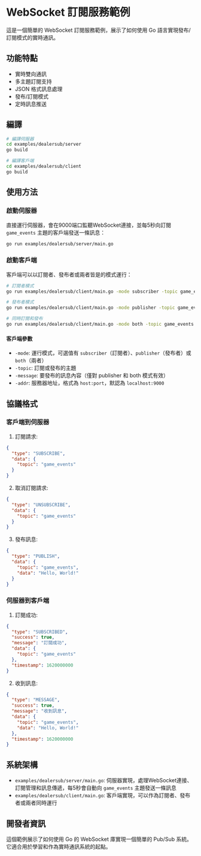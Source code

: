# WebSocket 訂閱服務範例

這是一個簡單的 WebSocket 訂閱服務範例，展示了如何使用 Go 語言實現發布/訂閱模式的實時通訊。

## 功能特點

- 實時雙向通訊
- 多主題訂閱支持
- JSON 格式訊息處理
- 發布/訂閱模式
- 定時訊息推送

## 編譯

```bash
# 編譯伺服器
cd examples/dealersub/server
go build

# 編譯客戶端
cd examples/dealersub/client
go build
```

## 使用方法

### 啟動伺服器

直接運行伺服器，會在9000端口監聽WebSocket連接，並每5秒向訂閱 `game_events` 主題的客戶端發送一條訊息：

```bash
go run examples/dealersub/server/main.go
```

### 啟動客戶端

客戶端可以以訂閱者、發布者或兩者皆是的模式運行：

```bash
# 訂閱者模式
go run examples/dealersub/client/main.go -mode subscriber -topic game_events

# 發布者模式
go run examples/dealersub/client/main.go -mode publisher -topic game_events -message "Hello, World!"

# 同時訂閱和發布
go run examples/dealersub/client/main.go -mode both -topic game_events -message "Test Message"
```

#### 客戶端參數

- `-mode`: 運行模式，可選值有 `subscriber`（訂閱者）、`publisher`（發布者）或 `both`（兩者）
- `-topic`: 訂閱或發布的主題
- `-message`: 要發布的訊息內容（僅對 publisher 和 both 模式有效）
- `-addr`: 服務器地址，格式為 `host:port`，默認為 `localhost:9000`

## 協議格式

### 客戶端到伺服器

1. 訂閱請求:
```json
{
  "type": "SUBSCRIBE",
  "data": {
    "topic": "game_events"
  }
}
```

2. 取消訂閱請求:
```json
{
  "type": "UNSUBSCRIBE",
  "data": {
    "topic": "game_events"
  }
}
```

3. 發布訊息:
```json
{
  "type": "PUBLISH",
  "data": {
    "topic": "game_events",
    "data": "Hello, World!"
  }
}
```

### 伺服器到客戶端

1. 訂閱成功:
```json
{
  "type": "SUBSCRIBED",
  "success": true,
  "message": "訂閱成功",
  "data": {
    "topic": "game_events"
  },
  "timestamp": 1620000000
}
```

2. 收到訊息:
```json
{
  "type": "MESSAGE",
  "success": true,
  "message": "收到訊息",
  "data": {
    "topic": "game_events",
    "data": "Hello, World!"
  },
  "timestamp": 1620000000
}
```

## 系統架構

- `examples/dealersub/server/main.go`: 伺服器實現，處理WebSocket連接、訂閱管理和訊息傳遞，每5秒會自動向 `game_events` 主題發送一條訊息
- `examples/dealersub/client/main.go`: 客戶端實現，可以作為訂閱者、發布者或兩者同時運行

## 開發者資訊

這個範例展示了如何使用 Go 的 WebSocket 庫實現一個簡單的 Pub/Sub 系統。它適合用於學習和作為實時通訊系統的起點。 